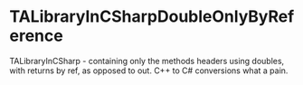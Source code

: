 # TALibraryInCSharpDoubleOnlyByReference
TALibraryInCSharp - containing only the methods headers using doubles, with returns by ref, as opposed to out. C++ to C# conversions what a pain.
